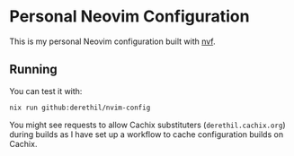 # Personal Neovim Configuration

This is my personal Neovim configuration built with
[nvf](https://github.com/notashelf/nvf).

## Running

You can test it with:

```bash
nix run github:derethil/nvim-config
```

You might see requests to allow Cachix substituters (`derethil.cachix.org`)
during builds as I have set up a workflow to cache configuration builds on
Cachix.

